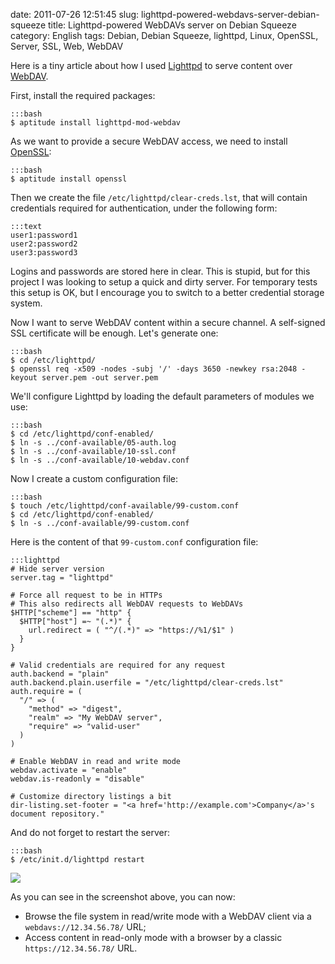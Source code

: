 date: 2011-07-26 12:51:45
slug: lighttpd-powered-webdavs-server-debian-squeeze
title: Lighttpd-powered WebDAVs server on Debian Squeeze
category: English
tags: Debian, Debian Squeeze, lighttpd, Linux, OpenSSL, Server, SSL, Web, WebDAV

Here is a tiny article about how I used [Lighttpd](http://www.lighttpd.net) to serve content over [WebDAV](http://wikipedia.org/wiki/WebDAV).

First, install the required packages:

    :::bash
    $ aptitude install lighttpd-mod-webdav

As we want to provide a secure WebDAV access, we need to install [OpenSSL](http://www.openssl.org):

    :::bash
    $ aptitude install openssl

Then we create the file `/etc/lighttpd/clear-creds.lst`, that will contain credentials required for authentication, under the following form:

    :::text
    user1:password1
    user2:password2
    user3:password3

Logins and passwords are stored here in clear. This is stupid, but for this project I was looking to setup a quick and dirty server. For temporary tests this setup is OK, but I encourage you to switch to a better credential storage system.

Now I want to serve WebDAV content within a secure channel. A self-signed SSL certificate will be enough. Let's generate one:

    :::bash
    $ cd /etc/lighttpd/
    $ openssl req -x509 -nodes -subj '/' -days 3650 -newkey rsa:2048 -keyout server.pem -out server.pem

We'll configure Lighttpd by loading the default parameters of modules we use:

    :::bash
    $ cd /etc/lighttpd/conf-enabled/
    $ ln -s ../conf-available/05-auth.log
    $ ln -s ../conf-available/10-ssl.conf
    $ ln -s ../conf-available/10-webdav.conf

Now I create a custom configuration file:

    :::bash
    $ touch /etc/lighttpd/conf-available/99-custom.conf
    $ cd /etc/lighttpd/conf-enabled/
    $ ln -s ../conf-available/99-custom.conf

Here is the content of that `99-custom.conf` configuration file:

    :::lighttpd
    # Hide server version
    server.tag = "lighttpd"

    # Force all request to be in HTTPs
    # This also redirects all WebDAV requests to WebDAVs
    $HTTP["scheme"] == "http" {
      $HTTP["host"] =~ "(.*)" {
        url.redirect = ( "^/(.*)" => "https://%1/$1" )
      }
    }

    # Valid credentials are required for any request
    auth.backend = "plain"
    auth.backend.plain.userfile = "/etc/lighttpd/clear-creds.lst"
    auth.require = (
      "/" => (
        "method" => "digest",
        "realm" => "My WebDAV server",
        "require" => "valid-user"
      )
    )

    # Enable WebDAV in read and write mode
    webdav.activate = "enable"
    webdav.is-readonly = "disable"

    # Customize directory listings a bit
    dir-listing.set-footer = "<a href='http://example.com'>Company</a>'s document repository."

And do not forget to restart the server:

    :::bash
    $ /etc/init.d/lighttpd restart

![](/static/uploads/2011/07/lighttpd-webdav-server.png)

As you can see in the screenshot above, you can now:

  * Browse the file system in read/write mode with a WebDAV client via a `webdavs://12.34.56.78/` URL;
  * Access content in read-only mode with a browser by a classic `https://12.34.56.78/` URL.
